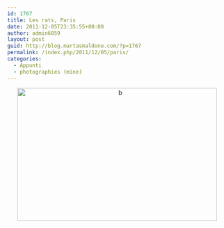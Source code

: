 ```yaml
---
id: 1767
title: Les rats, Paris
date: 2011-12-05T23:35:55+00:00
author: admin6059
layout: post
guid: http://blog.martasmaldone.com/?p=1767
permalink: /index.php/2011/12/05/paris/
categories:
  - Appunti
  - photographies (mine)
---
```

<p style="text-align: center;">
  <a href="http://blog.martasmaldone.eu/wp-content/uploads/2011/12/b1.jpg"><img class="aligncenter size-full wp-image-1800" title="b" src="http://blog.martasmaldone.eu/wp-content/uploads/2011/12/b1.jpg" alt="b" width="459" height="306" srcset="http://blog.martasmaldone.eu/wp-content/uploads/2011/12/b1.jpg 567w, http://blog.martasmaldone.eu/wp-content/uploads/2011/12/b1-300x200.jpg 300w" sizes="(max-width: 459px) 100vw, 459px" /></a>
</p>

<p style="text-align: center;">
  <p style="text-align: center;">